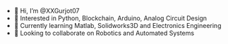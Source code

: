 - 👋 Hi, I’m @XXGurjot07
- 👀 Interested in Python, Blockchain, Arduino, Analog Circuit Design
- 🌱 Currently learning Matlab, Solidworks3D and Electronics Engineering
- 💞️ Looking to collaborate on Robotics and Automated Systems



<!---
XXGurjot07/XXGurjot07 is a ✨ special ✨ repository because its `README.md` (this file) appears on your GitHub profile.
You can click the Preview link to take a look at your changes.
--->
